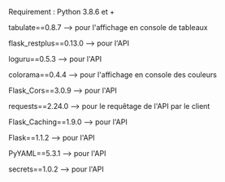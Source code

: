 Requirement : Python 3.8.6 et +


tabulate==0.8.7 --> pour l'affichage en console de tableaux

flask_restplus==0.13.0 --> pour l'API

loguru==0.5.3 --> pour l'API

colorama==0.4.4 --> pour l'affichage en console des couleurs

Flask_Cors==3.0.9 --> pour l'API

requests==2.24.0 --> pour le requêtage de l'API par le client

Flask_Caching==1.9.0 --> pour l'API

Flask==1.1.2 --> pour l'API

PyYAML==5.3.1 --> pour l'API

secrets==1.0.2 --> pour l'API
